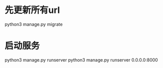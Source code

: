 # 先更新所有url
python3 manage.py migrate

# 启动服务
python3 manage.py runserver
python3 manage.py runserver 0.0.0.0:8000

